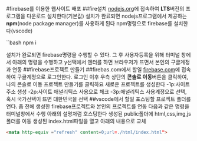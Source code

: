 #firebase를 이용한 웹사이트 배포
##fire설치
[nodejs.org](https://nodejs.org)에 접속하여 **LTS**버전의 프로그램을 다운로드 설치한다(기본값)
설치가 완료되면 nodejs프로그램에서 제공하는 **npm**(node package manager)를 사용하게 된다
npm명령으로 firebase를 설치한다(vscode)

``bash
npm i 

설치가 완료되면 firebase명령을 수행할 수 있다. 그 후 사용자등록을 위해 터미널 창에서 아래의 명령을 수행하고 y선택에서 엔터를 하면 브라우저가 뜨면서 본인의 구글계정과 연동
##firebase프로젝트 만들기
##firebas.com에서 할일
[firebase.com](https//firebase.com)에 접속하여 구글계정으로 로그인한다.
로그인 이후 우측 상단의 **콘솔로 이동**버튼을 클릭하여, 나의 콘솔로 이동
프로젝트 만들기를 클릭하요 새로운 프로젝트를 생성한다
-1p:사이트 주소 생성
-2p:사이트 애널리틱스 사용으로 체크
-3p:애널리틱스 사용계정으로 선택, 혹시 국가선택이 뜨면 대한민국을 선택
##vscode에서 할일
포스팅할 프로젝트 폴더를 연다.
 좀 전에 생성한 firebase프로젝트와 본인의 프로젝트를 연동
다음과 같은 명령을 터미널창에서 수행
아래의 설명처럼 호스팅한다
생성된 public폴더에 html,css,img,js폴더를 이동
생성된 index.html파일을 열고 아래의 내용으로 교체

```html
<mata http-equiv ="refresh" content=0;url=./html/index.html">
```